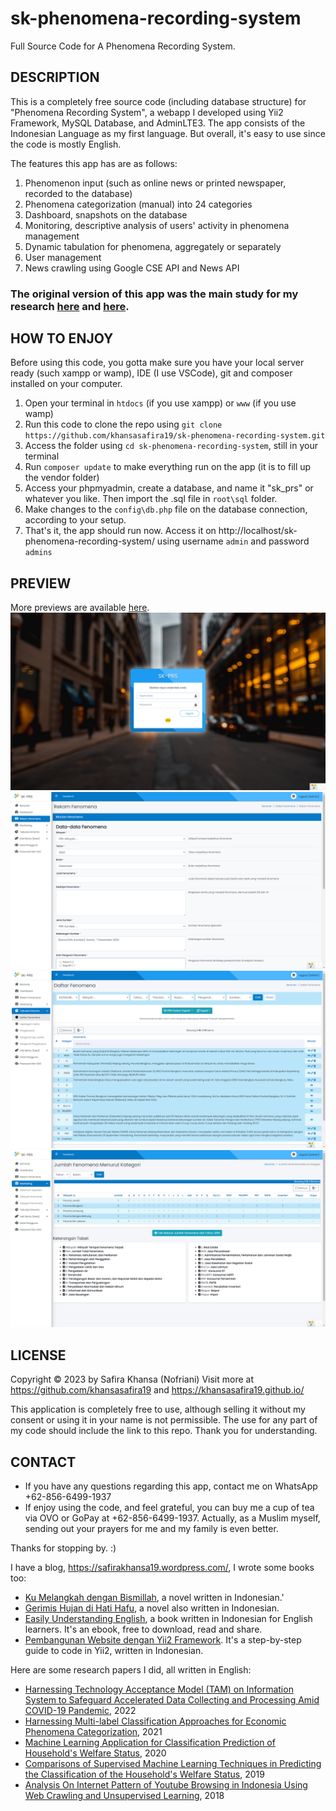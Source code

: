 # sk-phenomena-recording-system
Full Source Code for A Phenomena Recording System.

## DESCRIPTION
This is a completely free source code (including database structure) for "Phenomena Recording System", a webapp I developed using Yii2 Framework, MySQL Database, and AdminLTE3. The app consists of the Indonesian Language as my first language. But overall, it's easy to use since the code is mostly English. 

The features this app has are as follows:
1. Phenomenon input (such as online news or printed newspaper, recorded to the database)
2. Phenomena categorization (manual) into 24 categories
3. Dashboard, snapshots on the database
4. Monitoring, descriptive analysis of users' activity in phenomena management
5. Dynamic tabulation for phenomena, aggregately or separately
6. User management
7. News crawling using Google CSE API and News API

### The original version of this app was the main study for my research [here](https://ajstd.org/index.php/ajstd/article/view/680) and [here](https://jurnal.kominfo.go.id/index.php/pekommas/article/view/2040105).

## HOW TO ENJOY
Before using this code, you gotta make sure you have your local server ready (such xampp or wamp), IDE (I use VSCode), git and composer installed on your computer.

1. Open your terminal in ```htdocs``` (if you use xampp) or ```www``` (if you use wamp)
2. Run this code to clone the repo using ```git clone https://github.com/khansasafira19/sk-phenomena-recording-system.git```
3. Access the folder using ```cd sk-phenomena-recording-system```, still in your terminal
4. Run ```composer update``` to make everything run on the app (it is to fill up the vendor folder)
5. Access your phpmyadmin, create a database, and name it "sk_prs" or whatever you like. Then import the .sql file in ```root\sql``` folder.
6. Make changes to the ```config\db.php``` file on the database connection, according to your setup.
7. That's it, the app should run now. Access it on http://localhost/sk-phenomena-recording-system/ using username ```admin``` and password ```admins```

## PREVIEW
More previews are available [here](https://github.com/khansasafira19/sk-phenomena-recording-system/tree/master/demo-pics).
![](demo-pics/login.png?raw=true)
![](demo-pics/create-phenomenon.png?raw=true)
![](demo-pics/tabulation-main.png?raw=true)
![](demo-pics/monitoring-category.png?raw=true)

## LICENSE
Copyright © 2023 by Safira Khansa (Nofriani)
Visit more at https://github.com/khansasafira19 and https://khansasafira19.github.io/

This application is completely free to use, although selling it without my consent or using it in your name is not permissible.
The use for any part of my code should include the link to this repo. Thank you for understanding.

## CONTACT
- If you have any questions regarding this app, contact me on WhatsApp +62-856-6499-1937
- If enjoy using the code, and feel grateful, you can buy me a cup of tea via OVO or GoPay at +62-856-6499-1937. Actually, as a Muslim myself, sending out your prayers for me and my family is even better.

Thanks for stopping by. :)

I have a blog, https://safirakhansa19.wordpress.com/, I wrote some books too:
* [Ku Melangkah dengan Bismillah](https://store.ums.ac.id/buku/novel/ku-melangkah-dengan-bismillah-bila-selangkah-ku-datang-pada-mu-seriu-langkah-kau-datang-padaku.html), a novel written in Indonesian.'
* [Gerimis Hujan di Hati Hafu](https://ebooks.gramedia.com/id/buku/gerimis-hujan-di-hati-hafu), a novel also written in Indonesian.
* [Easily Understanding English](https://drive.google.com/drive/folders/10DZsqUkf4jFF7N8kFDGATDjFwWLU8Spn), a book written in Indonesian for English learners. It's an ebook, free to download, read and share.
* [Pembangunan Website dengan Yii2 Framework](https://books.google.co.id/books/about/Pembangunan_Website_dengan_Yii2_Framewor.html?id=bqOqDwAAQBAJ&redir_esc=y). It's a step-by-step guide to code in Yii2, written in Indonesian.

Here are some research papers I did, all written in English:
* [Harnessing Technology Acceptance Model (TAM) on Information System to Safeguard Accelerated Data Collecting and Processing Amid COVID-19 Pandemic](https://jurnal.kominfo.go.id/index.php/pekommas/article/view/2070104), 2022
* [Harnessing Multi-label Classification Approaches for Economic Phenomena Categorization](https://ajstd.org/index.php/ajstd/article/view/680), 2021
* [Machine Learning Application for Classification Prediction of Household's Welfare Status](http://jitce.fti.unand.ac.id/index.php/JITCE/article/view/68), 2020
* [Comparisons of Supervised Machine Learning Techniques in Predicting the Classification of the Household's Welfare Status](https://jurnal.kominfo.go.id/index.php/pekommas/article/view/2040105), 2019
* [Analysis On Internet Pattern of Youtube Browsing in Indonesia Using Web Crawling and Unsupervised Learning](https://jurnal.kominfo.go.id/index.php/iptekkom/article/view/93-106), 2018
